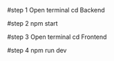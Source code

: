 #step 1
Open terminal cd Backend 

#step 2 
npm start

#step 3
Open terminal cd Frontend 

#step 4
npm run dev

